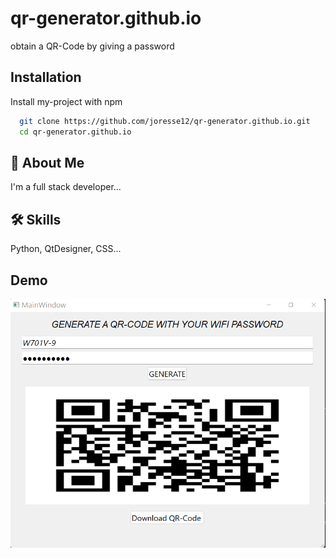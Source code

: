 # qr-generator.github.io
obtain a QR-Code by giving a password
## Installation

Install my-project with npm

```bash
  git clone https://github.com/joresse12/qr-generator.github.io.git
  cd qr-generator.github.io
```
## 🚀 About Me
I'm a full stack developer...

## 🛠 Skills
Python, QtDesigner, CSS...

## Demo 
![Alt text](./images/Screenshot%20Qr-code.png)
